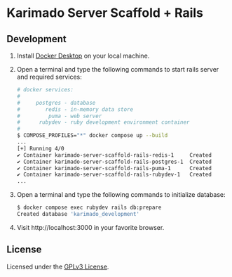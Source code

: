 # Karimado Server Scaffold + Rails


## Development

1. Install [Docker Desktop](https://docs.docker.com/get-docker/) on your local machine.

2. Open a terminal and type the following commands to start rails server and required services:

    ```sh
    # docker services:
    #
    #     postgres - database
    #        redis - in-memory data store
    #         puma - web server
    #      rubydev - ruby development environment container
    #
    $ COMPOSE_PROFILES="*" docker compose up --build
    ...
    [+] Running 4/0
    ✔ Container karimado-server-scaffold-rails-redis-1     Created                                                                                         0.0s
    ✔ Container karimado-server-scaffold-rails-postgres-1  Created                                                                                         0.0s
    ✔ Container karimado-server-scaffold-rails-puma-1      Created
    ✔ Container karimado-server-scaffold-rails-rubydev-1   Created                                                                                         0.0s
    ...
    ```

3. Open a terminal and type the following commands to initialize database:


    ```sh
    $ docker compose exec rubydev rails db:prepare
    Created database 'karimado_development'
    ```

4. Visit http://localhost:3000 in your favorite browser.


## License

Licensed under the [GPLv3 License](./LICENSE).
